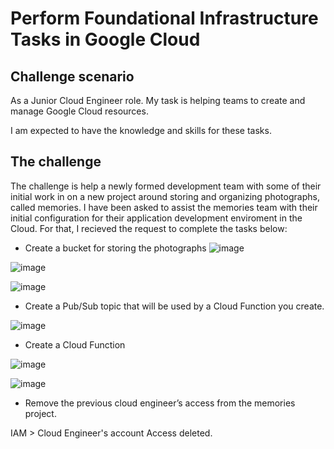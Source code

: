 # Perform Foundational Infrastructure Tasks in Google Cloud

## Challenge scenario

As a Junior Cloud Engineer role. My task is helping teams to create and manage Google Cloud resources.

I am expected to have the knowledge and skills for these tasks.

## The challenge

The challenge is help a newly formed development team with some of their initial work in on a new project around storing and organizing photographs, called memories. 
I have been asked to assist the memories team with their initial configuration for their application development enviroment in the Cloud. For that, I recieved the request to complete the tasks below:


- Create a bucket for storing the photographs
![image](https://github.com/moniquecardoso25/GoogleCloud-ProfessionalArchitect/assets/140358716/b0e56f00-36f6-4c3c-8a93-8918e8f2e12d)

![image](https://github.com/moniquecardoso25/GoogleCloud-ProfessionalArchitect/assets/140358716/23e7f4d6-54e5-4bb0-8964-cb5e27edb032)

![image](https://github.com/moniquecardoso25/GoogleCloud-ProfessionalArchitect/assets/140358716/0bb87369-fecc-490c-a5c1-701d1bf8aa8b)


- Create a Pub/Sub topic that will be used by a Cloud Function you create.
 
![image](https://github.com/moniquecardoso25/GoogleCloud-ProfessionalArchitect/assets/140358716/342a33b2-8ed1-4051-b4f0-4a6e61a10af9)


- Create a Cloud Function
  
![image](https://github.com/moniquecardoso25/GoogleCloud-ProfessionalArchitect/assets/140358716/a6abdc1e-85c0-4f01-b67b-ab24fc9d0590)

![image](https://github.com/moniquecardoso25/GoogleCloud-ProfessionalArchitect/assets/140358716/bb6d960b-9f57-4e44-a213-7f2eaa105a09)


- Remove the previous cloud engineer’s access from the memories project.

IAM > Cloud Engineer's account Access deleted.

